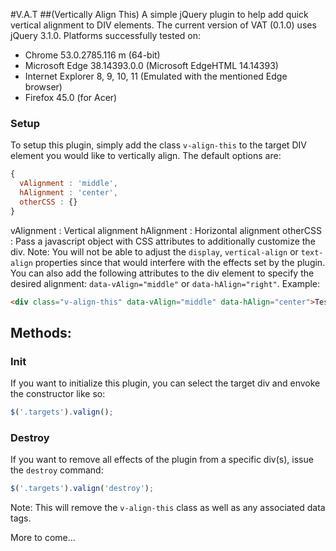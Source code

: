 #V.A.T
##(Vertically Align This)
A simple jQuery plugin to help add quick vertical alignment to DIV elements.
The current version of VAT (0.1.0) uses jQuery 3.1.0.
Platforms successfully tested on:
* Chrome 53.0.2785.116 m (64-bit)
* Microsoft Edge 38.14393.0.0 (Microsoft EdgeHTML 14.14393)
* Internet Explorer 8, 9, 10, 11 (Emulated with the mentioned Edge browser)
* Firefox 45.0 (for Acer)

### Setup
To setup this plugin, simply add the class `v-align-this` to the target DIV element you would like to vertically align.
The default options are:
```javascript
{
  vAlignment : 'middle',
  hAlignment : 'center',
  otherCSS : {}
}
```
vAlignment  : Vertical alignment
hAlignment  : Horizontal alignment
otherCSS    : Pass a javascript object with CSS attributes to additionally customize the div. Note: You will not be able to adjust the `display`, `vertical-align` or `text-align` properties since that would interfere with the effects set by the plugin.
You can also add the following attributes to the div element to specify the desired alignment: `data-vAlign="middle"` or `data-hAlign="right"`.
Example:
```html
<div class="v-align-this" data-vAlign="middle" data-hAlign="center">Test<br>Content</div>
```

## Methods:
### Init
If you want to initialize this plugin, you can select the target div and envoke the constructor like so:
```javascript
$('.targets').valign();
```
### Destroy
If you want to remove all effects of the plugin from a specific div(s), issue the `destroy` command:
```javascript
$('.targets').valign('destroy');
```
Note: This will remove the `v-align-this` class as well as any associated data tags.

More to come...
